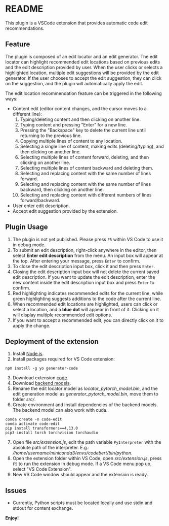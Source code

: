 # README

This plugin is a VSCode extension that provides automatic code edit recommendations.

## Feature
The plugin is composed of an edit locator and an edit generator. The edit locator can highlight recommended edit locations based on previous edits and the edit description provided by user. When the user clicks or selects a highlighted location, multiple edit suggestions will be provided by the edit generator. If the user chooses to accept the edit suggestion, they can click on the suggestion, and the plugin will automatically apply the edit.

The edit location recommendation feature can be triggered in the following ways:
* Content edit (editor content changes, and the cursor moves to a different line):
    1. Typing/deleting content and then clicking on another line.
    2. Typing content and pressing "Enter" for a new line.
    3. Pressing the "Backspace" key to delete the current line until returning to the previous line.
    4. Copying multiple lines of content to any location.
    5. Selecting a single line of content, making edits (deleting/typing), and then clicking on another line.
    6. Selecting multiple lines of content forward, deleting, and then clicking on another line.
    7. Selecting multiple lines of content backward and deleting them.
    8. Selecting and replacing content with the same number of lines forward.
    9. Selecting and replacing content with the same number of lines backward, then clicking on another line.
    10. Selecting and replacing content with different numbers of lines forward/backward.
* User enter edit description.
* Accept edit suggestion provided by the extension.

## Plugin Usage
1. The plugin is not yet published. Please press `F5` within VS Code to use it in debug mode.
2. To submit an edit description, right-click anywhere in the editor, then select **Enter edit description** from the menu. An input box will appear at the top. After entering your message, press `Enter` to confirm.
3. To close the edit description input box, click it and then press `Enter`.
4. Closing the edit description input box will not delete the current saved edit description. If you want to update the edit description, enter the new content inside the edit description input box and press `Enter` to confirm.
5. Red highlighting indicates recommended edits for the current line, while green highlighting suggests additions to the code after the current line.
6. When recommended edit locations are highlighted, users can click or select a location, and a **blue dot** will appear in front of it. Clicking on it will display multiple recommended edit options.
7. If you want to accept a recommended edit, you can directly click on it to apply the change.

## Deployment of the extension
1. Install [Node.js](https://nodejs.org/en/download).
2. Install packages required for VS Code extension: 
```
npm install -g yo generator-code
```
3. Download extension [code](https://github.com/code-philia/Code-Edit).
4. Download [backend models](https://drive.google.com/file/d/1MYn68MOJsUQLDwYNedINZtxgWcXDiLJG/view?usp=sharing).
5. Rename the edit locator model as *locator_pytorch_model.bin*, and the edit generation model as *generator_pytorch_model.bin*, move them to folder *src/*.
6. Create environment and install dependencies of the backend models. The backend model can also work with cuda.
```
conda create -n code-edit
conda activate code-edit
pip install transformers==4.13.0
pip3 install torch torchvision torchaudio
```
7. Open file *src/extension.js*, edit the path variable `PyInterpreter` with the absolute path of the interpreter. E.g.: */home/username/miniconda3/envs/codebert/bin/python*.
8. Open the extension folder within VS Code, open *src/extension.js*, press `F5` to run the extension in debug mode. If a VS Code menu pop up, select "VS Code Extension".
9. New VS Code window should appear and the extension is ready. 

## Issues

* Currently, Python scripts must be located locally and use stdin and stdout for content exchange.

**Enjoy!**
